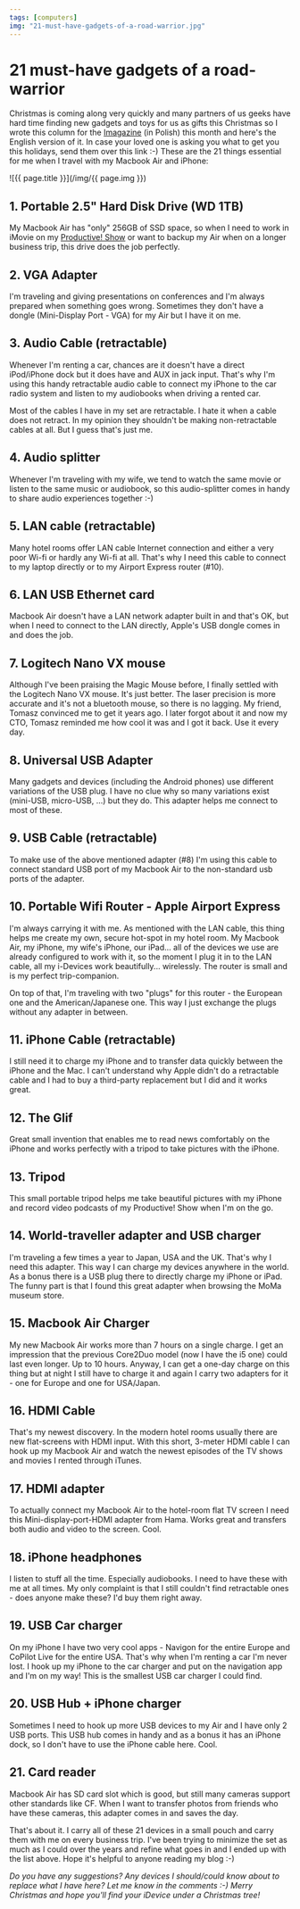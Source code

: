 ```yaml
---
tags: [computers]
img: "21-must-have-gadgets-of-a-road-warrior.jpg"
---
```


# 21 must-have gadgets of a road-warrior


Christmas is coming along very quickly and many partners of us geeks have hard time finding new gadgets and toys for us as gifts this Christmas so I wrote this column for the [Imagazine](http://imagazine.pl) (in Polish) this month and here's the English version of it. In case your loved one is asking you what to get you this holidays, send them over this link :-) These are the 21 things essential for me when I travel with my Macbook Air and iPhone:


<!--More-->

![{{ page.title }}](/img/{{ page.img }})

## 1. Portable 2.5" Hard Disk Drive (WD 1TB)

My Macbook Air has "only" 256GB of SSD space, so when I need to work in iMovie on my [Productive! Show](/Show/) or want to backup my Air when on a longer business trip, this drive does the job perfectly.

## 2. VGA Adapter

I'm traveling and giving presentations on conferences and I'm always prepared when something goes wrong. Sometimes they don't have a dongle (Mini-Display Port - VGA) for my Air but I have it on me.

## 3. Audio Cable (retractable)

Whenever I'm renting a car, chances are it doesn't have a direct iPod/iPhone dock but it does have and AUX in jack input. That's why I'm using this handy retractable audio cable to connect my iPhone to the car radio system and listen to my audiobooks when driving a rented car.

Most of the cables I have in my set are retractable. I hate it when a cable does not retract. In my opinion they shouldn't be making non-retractable cables at all. But I guess that's just me.

## 4. Audio splitter

Whenever I'm traveling with my wife, we tend to watch the same movie or listen to the same music or audiobook, so this audio-splitter comes in handy to share audio experiences together :-)

## 5. LAN cable (retractable)

Many hotel rooms offer LAN cable Internet connection and either a very poor Wi-fi or hardly any Wi-fi at all. That's why I need this cable to connect to my laptop directly or to my Airport Express router (#10).

## 6. LAN USB Ethernet card

Macbook Air doesn't have a LAN network adapter built in and that's OK, but when I need to connect to the LAN directly, Apple's USB dongle comes in and does the job.

## 7. Logitech Nano VX mouse

Although I've been praising the Magic Mouse before, I finally settled with the Logitech Nano VX mouse. It's just better. The laser precision is more accurate and it's not a bluetooth mouse, so there is no lagging. My friend, Tomasz convinced me to get it years ago. I later forgot about it and now my CTO, Tomasz reminded me how cool it was and I got it back. Use it every day.

## 8. Universal USB Adapter

Many gadgets and devices (including the Android phones) use different variations of the USB plug. I have no clue why so many variations exist (mini-USB, micro-USB, ...) but they do. This adapter helps me connect to most of these.

## 9. USB Cable (retractable)

To make use of the above mentioned adapter (#8) I'm using this cable to connect standard USB port of my Macbook Air to the non-standard usb ports of the adapter.

## 10. Portable Wifi Router - Apple Airport Express

I'm always carrying it with me. As mentioned with the LAN cable, this thing helps me create my own, secure hot-spot in my hotel room. My Macbook Air, my iPhone, my wife's iPhone, our iPad... all of the devices we use are already configured to work with it, so the moment I plug it in to the LAN cable, all my i-Devices work beautifully... wirelessly. The router is small and is my perfect trip-companion.

On top of that, I'm traveling with two "plugs" for this router - the European one and the American/Japanese one. This way I just exchange the plugs without any adapter in between.

## 11. iPhone Cable (retractable)

I still need it to charge my iPhone and to transfer data quickly between the iPhone and the Mac. I can't understand why Apple didn't do a retractable cable and I had to buy a third-party replacement but I did and it works great.

## 12. The Glif

Great small invention that enables me to read news comfortably on the iPhone and works perfectly with a tripod to take pictures with the iPhone.

## 13. Tripod

This small portable tripod helps me take beautiful pictures with my iPhone and record video podcasts of my Productive! Show when I'm on the go.

## 14. World-traveller adapter and USB charger

I'm traveling a few times a year to Japan, USA and the UK. That's why I need this adapter. This way I can charge my devices anywhere in the world. As a bonus there is a USB plug there to directly charge my iPhone or iPad. The funny part is that I found this great adapter when browsing the MoMa museum store.

## 15. Macbook Air Charger

My new Macbook Air works more than 7 hours on a single charge. I get an impression that the previous Core2Duo model (now I have the i5 one) could last even longer. Up to 10 hours. Anyway, I can get a one-day charge on this thing but at night I still have to charge it and again I carry two adapters for it - one for Europe and one for USA/Japan.

## 16. HDMI Cable

That's my newest discovery. In the modern hotel rooms usually there are new flat-screens with HDMI input. With this short, 3-meter HDMI cable I can hook up my Macbook Air and watch the newest episodes of the TV shows and movies I rented through iTunes.

## 17. HDMI adapter

To actually connect my Macbook Air to the hotel-room flat TV screen I need this Mini-display-port-HDMI adapter from Hama. Works great and transfers both audio and video to the screen. Cool.

## 18. iPhone headphones

I listen to stuff all the time. Especially audiobooks. I need to have these with me at all times. My only complaint is that I still couldn't find retractable ones - does anyone make these? I'd buy them right away.

## 19. USB Car charger

On my iPhone I have two very cool apps - Navigon for the entire Europe and CoPilot Live for the entire USA. That's why when I'm renting a car I'm never lost. I hook up my iPhone to the car charger and put on the navigation app and I'm on my way! This is the smallest USB car charger I could find.

## 20. USB Hub + iPhone charger

Sometimes I need to hook up more USB devices to my Air and I have only 2 USB ports. This USB hub comes in handy and as a bonus it has an iPhone dock, so I don't have to use the iPhone cable here. Cool.

## 21. Card reader

Macbook Air has SD card slot which is good, but still many cameras support other standards like CF. When I want to transfer photos from friends who have these cameras, this adapter comes in and saves the day.

That's about it. I carry all of these 21 devices in a small pouch and carry them with me on every business trip. I've been trying to minimize the set as much as I could over the years and refine what goes in and I ended up with the list above. Hope it's helpful to anyone reading my blog :-)

_Do you have any suggestions? Any devices I should/could know about to replace what I have here? Let me know in the comments :-) Merry Christmas and hope you'll find your iDevice under a Christmas tree!_

  


  
  
  
 

  



[n]: https://michael.gratis/nozbe